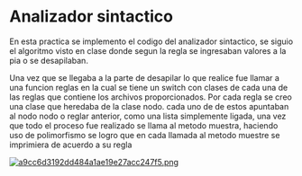 # Analizador sintactico #
En esta practica se implemento el codigo del analizador sintactico, se siguio el algoritmo visto en clase donde segun la regla se ingresaban
valores a la pia o se desapilaban.

Una vez que se llegaba a la parte de desapilar lo que realice fue llamar a una funcion reglas en la cual se tiene un switch
con clases de cada una de las reglas que contiene los archivos proporcionados. 
Por cada regla se creo una clase que heredaba de la clase nodo. cada uno de de estos apuntaban al nodo nodo o reglar anterior, como una lista simplemente
ligada, una vez que todo el proceso fue realizado se llama al metodo muestra, haciendo uso de polimorfismo se logro que en cada llamada al metodo muestre 
se imprimiera de acuerdo a su regla

[![a9cc6d3192dd484a1ae19e27acc247f5.png](https://i.postimg.cc/cCqn0LqZ/a9cc6d3192dd484a1ae19e27acc247f5.png)](https://postimg.cc/phZTBxX1)
